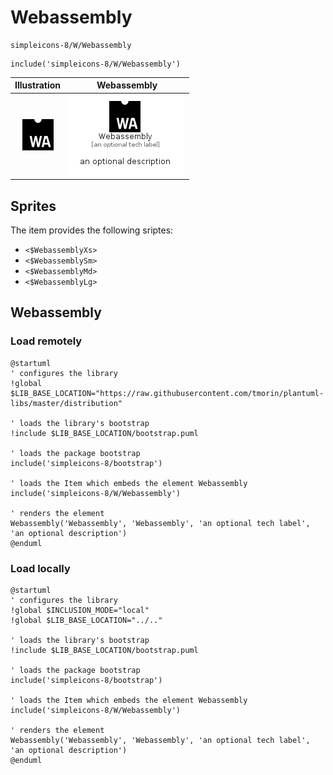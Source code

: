 # Webassembly


```text
simpleicons-8/W/Webassembly
```

```text
include('simpleicons-8/W/Webassembly')
```



| Illustration | Webassembly |
| :---: | :---: |
| ![illustration for Illustration](../../simpleicons-8/W/Webassembly.png) | ![illustration for Webassembly](../../simpleicons-8/W/Webassembly.Local.png) |



## Sprites
The item provides the following sriptes:

- `<$WebassemblyXs>`
- `<$WebassemblySm>`
- `<$WebassemblyMd>`
- `<$WebassemblyLg>`





## Webassembly

### Load remotely
```plantuml
@startuml
' configures the library
!global $LIB_BASE_LOCATION="https://raw.githubusercontent.com/tmorin/plantuml-libs/master/distribution"

' loads the library's bootstrap
!include $LIB_BASE_LOCATION/bootstrap.puml

' loads the package bootstrap
include('simpleicons-8/bootstrap')

' loads the Item which embeds the element Webassembly
include('simpleicons-8/W/Webassembly')

' renders the element
Webassembly('Webassembly', 'Webassembly', 'an optional tech label', 'an optional description')
@enduml
```

### Load locally
```plantuml
@startuml
' configures the library
!global $INCLUSION_MODE="local"
!global $LIB_BASE_LOCATION="../.."

' loads the library's bootstrap
!include $LIB_BASE_LOCATION/bootstrap.puml

' loads the package bootstrap
include('simpleicons-8/bootstrap')

' loads the Item which embeds the element Webassembly
include('simpleicons-8/W/Webassembly')

' renders the element
Webassembly('Webassembly', 'Webassembly', 'an optional tech label', 'an optional description')
@enduml
```

